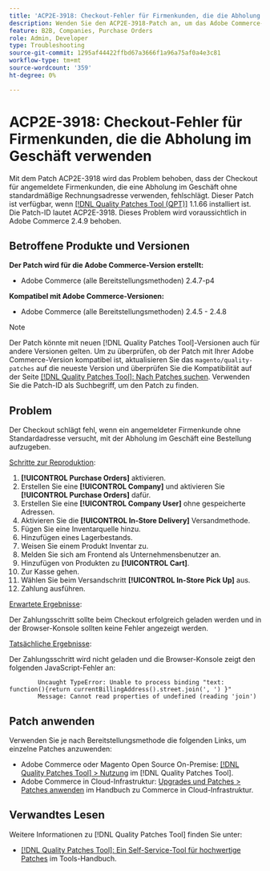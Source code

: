 ```yaml
---
title: 'ACP2E-3918: Checkout-Fehler für Firmenkunden, die die Abholung im Geschäft verwenden'
description: Wenden Sie den ACP2E-3918-Patch an, um das Adobe Commerce-Problem zu beheben, bei dem der Checkout für angemeldete Firmenkunden, die eine Abholung im Geschäft ohne standardmäßige Rechnungsadresse verwenden, fehlschlägt.
feature: B2B, Companies, Purchase Orders
role: Admin, Developer
type: Troubleshooting
source-git-commit: 1295af44422ffbd67a3666f1a96a75af0a4e3c81
workflow-type: tm+mt
source-wordcount: '359'
ht-degree: 0%

---
```



# ACP2E-3918: Checkout-Fehler für Firmenkunden, die die Abholung im Geschäft verwenden

Mit dem Patch ACP2E-3918 wird das Problem behoben, dass der Checkout für angemeldete Firmenkunden, die eine Abholung im Geschäft ohne standardmäßige Rechnungsadresse verwenden, fehlschlägt. Dieser Patch ist verfügbar, wenn [[!DNL Quality Patches Tool (QPT)]](/help/tools/quality-patches-tool/quality-patches-tool-to-self-serve-quality-patches.md) 1.1.66 installiert ist. Die Patch-ID lautet ACP2E-3918. Dieses Problem wird voraussichtlich in Adobe Commerce 2.4.9 behoben.

## Betroffene Produkte und Versionen

**Der Patch wird für die Adobe Commerce-Version erstellt:**

* Adobe Commerce (alle Bereitstellungsmethoden) 2.4.7-p4

**Kompatibel mit Adobe Commerce-Versionen:**

* Adobe Commerce (alle Bereitstellungsmethoden) 2.4.5 - 2.4.8

>[!NOTE]
>
>Der Patch könnte mit neuen [!DNL Quality Patches Tool]-Versionen auch für andere Versionen gelten. Um zu überprüfen, ob der Patch mit Ihrer Adobe Commerce-Version kompatibel ist, aktualisieren Sie das `magento/quality-patches` auf die neueste Version und überprüfen Sie die Kompatibilität auf der Seite [[!DNL Quality Patches Tool]: Nach Patches suchen](https://experienceleague.adobe.com/tools/commerce-quality-patches/index.html). Verwenden Sie die Patch-ID als Suchbegriff, um den Patch zu finden.

## Problem

Der Checkout schlägt fehl, wenn ein angemeldeter Firmenkunde ohne Standardadresse versucht, mit der Abholung im Geschäft eine Bestellung aufzugeben.

<u>Schritte zur Reproduktion</u>:

1. **[!UICONTROL Purchase Orders]** aktivieren.
1. Erstellen Sie eine **[!UICONTROL Company]** und aktivieren Sie **[!UICONTROL Purchase Orders]** dafür.
1. Erstellen Sie eine **[!UICONTROL Company User]** ohne gespeicherte Adressen.
1. Aktivieren Sie die **[!UICONTROL In-Store Delivery]** Versandmethode.
1. Fügen Sie eine Inventarquelle hinzu.
1. Hinzufügen eines Lagerbestands.
1. Weisen Sie einem Produkt Inventar zu.
1. Melden Sie sich am Frontend als Unternehmensbenutzer an.
1. Hinzufügen von Produkten zu **[!UICONTROL Cart]**.
1. Zur Kasse gehen.
1. Wählen Sie beim Versandschritt **[!UICONTROL In-Store Pick Up]** aus.
1. Zahlung ausführen.

<u>Erwartete Ergebnisse</u>:

Der Zahlungsschritt sollte beim Checkout erfolgreich geladen werden und in der Browser-Konsole sollten keine Fehler angezeigt werden.

<u>Tatsächliche Ergebnisse</u>:

Der Zahlungsschritt wird nicht geladen und die Browser-Konsole zeigt den folgenden JavaScript-Fehler an:

```
        Uncaught TypeError: Unable to process binding "text: function(){return currentBillingAddress().street.join(', ') }"
        Message: Cannot read properties of undefined (reading 'join')
```

## Patch anwenden

Verwenden Sie je nach Bereitstellungsmethode die folgenden Links, um einzelne Patches anzuwenden:

* Adobe Commerce oder Magento Open Source On-Premise: [[!DNL Quality Patches Tool] > Nutzung](/help/tools/quality-patches-tool/usage.md) im [!DNL Quality Patches Tool].
* Adobe Commerce in Cloud-Infrastruktur: [Upgrades und Patches > Patches anwenden](https://experienceleague.adobe.com/docs/commerce-cloud-service/user-guide/develop/upgrade/apply-patches.html) im Handbuch zu Commerce in Cloud-Infrastruktur.

## Verwandtes Lesen

Weitere Informationen zu [!DNL Quality Patches Tool] finden Sie unter:

* [[!DNL Quality Patches Tool]: Ein Self-Service-Tool für hochwertige Patches](/help/tools/quality-patches-tool/quality-patches-tool-to-self-serve-quality-patches.md) im Tools-Handbuch.
